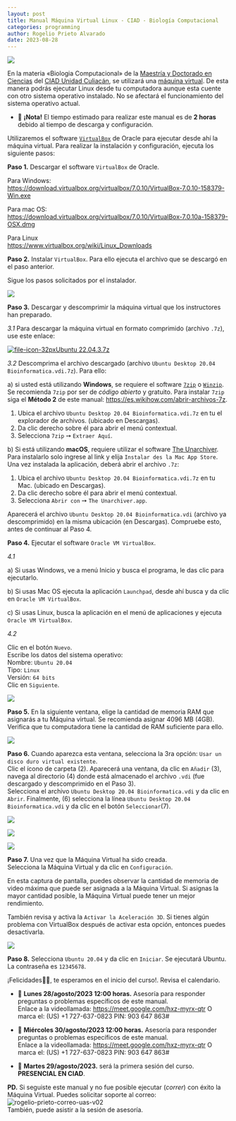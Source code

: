 ```yaml
---
layout: post
title: Manual Máquina Virtual Linux - CIAD - Biología Computacional
categories: programming
author: Rogelio Prieto Alvarado
date: 2023-08-28
---
```


![](https://raw.githubusercontent.com/rogelioprieto/linux-tips/master/_posts/linux-ciad-mv-2023/LogoUAS-CIAD-Linux-499x100.png)

En la materia «Biologia Computacional» de la [Maestría y Doctorado en Ciencias](https://www.ciad.mx/posgrados/opcionesterminales/biotecnologia/) del [CIAD Unidad Culiacán](https://www.ciad.mx/culiacan/), se utilizará una [máquina virtual](https://www.redhat.com/es/topics/virtualization/what-is-a-virtual-machine). De esta manera podrás ejecutar Linux desde tu computadora aunque esta cuente con otro sistema operativo instalado. No se afectará el funcionamiento del sistema operativo actual.

- 🚩 **¡Nota!** El tiempo estimado para realizar este manual es de **2 horas** debido al tiempo de descarga y configuración.

Utilizaremos el software [`VirtualBox`](https://www.virtualbox.org/) de Oracle para ejecutar desde ahí la máquina virtual. Para realizar la instalación y configuración, ejecuta los siguiente pasos:



**Paso 1.** Descargar el software `VirtualBox` de Oracle.

Para Windows:  
<https://download.virtualbox.org/virtualbox/7.0.10/VirtualBox-7.0.10-158379-Win.exe>

Para mac OS:  
<https://download.virtualbox.org/virtualbox/7.0.10/VirtualBox-7.0.10a-158379-OSX.dmg>

Para Linux  
<https://www.virtualbox.org/wiki/Linux_Downloads>


**Paso 2.** Instalar `VirtualBox`. Para ello ejecuta el archivo que se descargó en el paso anterior.

Sigue los pasos solicitados por el instalador.

![](https://raw.githubusercontent.com/rogelioprieto/linux-tips/master/_posts/linux-ciad-mv-2023/00.png)



**Paso 3.** Descargar y descomprimir la máquina virtual que los instructores han preparado.

_3.1_ Para descargar la máquina virtual en formato comprimido (archivo `.7z`), use este enlace:

[![file-icon-32px](https://raw.githubusercontent.com/rogelioprieto/linux-tips/master/_posts/linux-images-verano2023/file-icon-32px.png)Ubuntu 22.04.3.7z](https://drive.google.com/file/d/1vFm9MKE2mYF06nHGPevOn_UWn4wjacvx/view?usp=sharing)

_3.2_ Descomprima el archivo descargado (archivo `Ubuntu Desktop 20.04 Bioinformatica.vdi.7z`). Para ello:

a) si usted está utilizando **Windows**, se requiere el software [`7zip`](https://www.7-zip.org/) o [`Winzip`](https://www.winzip.com/es/learn/file-formats/7z/). Se recomienda `7zip` por ser de _código abierto_ y gratuito. Para instalar `7zip` siga el **Método 2** de este manual: <https://es.wikihow.com/abrir-archivos-7z>.


1. Ubica el archivo `Ubuntu Desktop 20.04 Bioinformatica.vdi.7z` en tu el explorador de archivos. (ubicado en Descargas).
2. Da clic derecho sobre él para abrir el menú contextual.
3. Selecciona `7zip`  ➙ `Extraer Aquí`.

b) Si está utilizando **macOS**, requiere utilizar el software [The Unarchiver](https://theunarchiver.com/). Para instalarlo solo ingrese al link y elija `Instalar des la Mac App Store`. Una vez instalada la aplicación, deberá abrir el archivo `.7z`: 

1. Ubica el archivo `Ubuntu Desktop 20.04 Bioinformatica.vdi.7z` en tu Mac. (ubicado en Descargas).
2. Da clic derecho sobre él para abrir el menú contextual.
3. Selecciona `Abrir con`  ➙ `The Unarchiver.app`.


Aparecerá el archivo `Ubuntu Desktop 20.04 Bioinformatica.vdi` (archivo ya descomprimido) en la misma ubicación (en Descargas). Compruebe esto, antes de continuar al Paso 4.



**Paso 4.** Ejecutar el software `Oracle VM VirtualBox`.

_4.1_  

a) Si usas Windows, ve a menú Inicio y busca el programa, le das clic para ejecutarlo.  

b) Si usas Mac OS ejecuta la aplicación `Launchpad`, desde ahí busca y da clic en `Oracle VM VirtualBox`.

c) Si usas Linux, busca la aplicación en el menú de aplicaciones y ejecuta `Oracle VM VirtualBox`.

_4.2_ 

Clic en el botón `Nuevo`.\
Escribe los datos del sistema operativo:  
Nombre: `Ubuntu 20.04`  
Tipo: `Linux`  
Versión: `64 bits`  
Clic en `Siguiente`.

![](https://raw.githubusercontent.com/rogelioprieto/linux-tips/master/_posts/linux-ciad-mv-2023/01A.png)


**Paso 5.** En la siguiente ventana, elige la cantidad de memoria RAM que asignarás a tu Máquina virtual.
Se recomienda asignar 4096 MB (4GB). Verifica que tu computadora tiene la cantidad de RAM suficiente para ello.

![](https://raw.githubusercontent.com/rogelioprieto/linux-tips/master/_posts/linux-ciad-mv-2023/02A.png)

**Paso 6.** Cuando aparezca esta ventana, selecciona la 3ra opción: `Usar un disco duro virtual existente`.\
Clic el ícono de carpeta (2). Aparecerá una ventana, da clic en `Añadir` (3), navega al directorio (4) donde está almacenado el archivo `.vdi` (fue descargado y descomprimido en el Paso 3).\
Selecciona el archivo `Ubuntu Desktop 20.04 Bioinformatica.vdi` y da clic en `Abrir`.
Finalmente, (6) selecciona la línea `Ubuntu Desktop 20.04 Bioinformatica.vdi` y da clic en el botón `Seleccionar`(7).


![](https://raw.githubusercontent.com/rogelioprieto/linux-tips/master/_posts/linux-ciad-mv-2023/03A.png)


![](https://raw.githubusercontent.com/rogelioprieto/linux-tips/master/_posts/linux-ciad-mv-2023/04A.png)


![](https://raw.githubusercontent.com/rogelioprieto/linux-tips/master/_posts/linux-ciad-mv-2023/05A.png)



**Paso 7.** Una vez que la Máquina Virtual ha sido creada.\
Selecciona la Máquina Virtual y da clic en `Configuración`.

En esta captura de pantalla, puedes observar la cantidad de memoria de video máxima que puede ser asignada a la Máquina Virtual. Si asignas la mayor cantidad posible, la Máquina Virtual puede tener un mejor rendimiento.

También revisa y activa la `Activar la Aceleración 3D`. Si tienes algún problema con VirtualBox después de activar esta opción, entonces puedes desactivarla.

![](https://raw.githubusercontent.com/rogelioprieto/linux-tips/master/_posts/linux-ciad-mv-2023/06A.png)


**Paso 8.** Selecciona `Ubuntu 20.04` y da clic en `Iniciar`. Se ejecutará Ubuntu. La contraseña es `12345678`.

¡Felicidades👏🥳, te esperamos en el inicio del curso!. Revisa el calendario.


- 📅 **Lunes 28/agosto/2023 12:00 horas.** Asesoría para responder preguntas o problemas específicos de este manual.\
Enlace a la videollamada: <https://meet.google.com/hxz-myrx-qtr>
O marca el:  (US) +1 727-637-0823  PIN: 903 647 863#


- 📅 **Miércoles 30/agosto/2023 12:00 horas.** Asesoría para responder preguntas o problemas específicos de este manual.\
Enlace a la videollamada: <https://meet.google.com/hxz-myrx-qtr>
O marca el:  (US) +1 727-637-0823  PIN: 903 647 863#


- 📅 **Martes 29/agosto/2023.** será la primera sesión del curso. **PRESENCIAL EN CIAD**.


**PD.** Si seguiste este manual y no fue posible ejecutar (_correr_) con éxito la Máquina Virtual. Puedes solicitar soporte al correo: ![rogelio-prieto-correo-uas-v02](https://raw.githubusercontent.com/rogelioprieto/linux-tips/master/assets/images/rogelio-prieto-correo-uas-v02-vsm.png)\
También, puede asistir a la sesión de asesoría.

